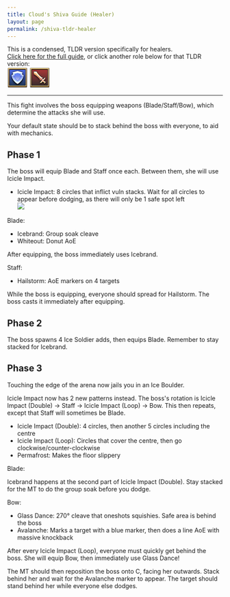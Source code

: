 ```yaml
---
title: Cloud's Shiva Guide (Healer)
layout: page
permalink: /shiva-tldr-healer
---
```


This is a condensed, TLDR version specifically for healers.\
[Click here for the full guide](shiva), or click another role below for that TLDR version:\
[![](../../images/icons/tank.png)](shiva-tldr-tank)
[![](../../images/icons/dps.png)](shiva-tldr-dps)

---

This fight involves the boss equipping weapons (Blade/Staff/Bow), which determine the attacks she will use.

Your default state should be to stack behind the boss with everyone, to aid with mechanics.

## Phase 1

The boss will equip Blade and Staff once each. Between them, she will use Icicle Impact.

- Icicle Impact: 8 circles that inflict vuln stacks. Wait for all circles to appear before dodging, as there will only be 1 safe spot left\
  <img class="border" src="images/shiva-icicle-impact-staggered.png" width="500" />

Blade:

- Icebrand: Group soak cleave
- Whiteout: Donut AoE

After equipping, the boss immediately uses Icebrand.

Staff:

- Hailstorm: AoE markers on 4 targets

While the boss is equipping, everyone should spread for Hailstorm. The boss casts it immediately after equipping.

## Phase 2

The boss spawns 4 Ice Soldier adds, then equips Blade. Remember to stay stacked for Icebrand.

## Phase 3

Touching the edge of the arena now jails you in an Ice Boulder.

Icicle Impact now has 2 new patterns instead. The boss's rotation is Icicle Impact (Double) → Staff → Icicle Impact (Loop) → Bow. This then repeats, except that Staff will sometimes be Blade.

- Icicle Impact (Double): 4 circles, then another 5 circles including the centre
- Icicle Impact (Loop): Circles that cover the centre, then go clockwise/counter-clockwise
- Permafrost: Makes the floor slippery

Blade:

Icebrand happens at the second part of Icicle Impact (Double). Stay stacked for the MT to do the group soak before you dodge.

Bow:

- Glass Dance: 270° cleave that oneshots squishies. Safe area is behind the boss
- Avalanche: Marks a target with a blue marker, then does a line AoE with massive knockback

After every Icicle Impact (Loop), everyone must quickly get behind the boss. She will equip Bow, then immediately use Glass Dance!

The MT should then reposition the boss onto C, facing her outwards. Stack behind her and wait for the Avalanche marker to appear. The target should stand behind her while everyone else dodges.
